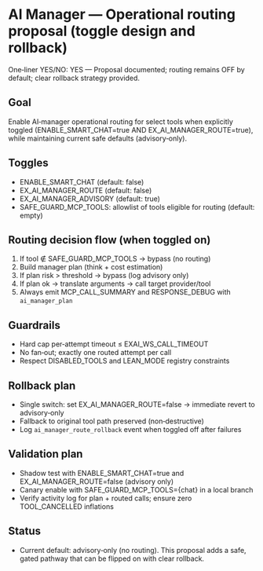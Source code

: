 # AI Manager — Operational routing proposal (toggle design and rollback)

One‑liner YES/NO: YES — Proposal documented; routing remains OFF by default; clear rollback strategy provided.

## Goal
Enable AI‑manager operational routing for select tools when explicitly toggled (ENABLE_SMART_CHAT=true AND EX_AI_MANAGER_ROUTE=true), while maintaining current safe defaults (advisory‑only).

## Toggles
- ENABLE_SMART_CHAT (default: false)
- EX_AI_MANAGER_ROUTE (default: false)
- EX_AI_MANAGER_ADVISORY (default: true)
- SAFE_GUARD_MCP_TOOLS: allowlist of tools eligible for routing (default: empty)

## Routing decision flow (when toggled on)
1. If tool ∉ SAFE_GUARD_MCP_TOOLS → bypass (no routing)
2. Build manager plan (think + cost estimation)
3. If plan risk > threshold → bypass (log advisory only)
4. If plan ok → translate arguments → call target provider/tool
5. Always emit MCP_CALL_SUMMARY and RESPONSE_DEBUG with `ai_manager_plan`

## Guardrails
- Hard cap per‑attempt timeout ≤ EXAI_WS_CALL_TIMEOUT
- No fan‑out; exactly one routed attempt per call
- Respect DISABLED_TOOLS and LEAN_MODE registry constraints

## Rollback plan
- Single switch: set EX_AI_MANAGER_ROUTE=false → immediate revert to advisory‑only
- Fallback to original tool path preserved (non‑destructive)
- Log `ai_manager_route_rollback` event when toggled off after failures

## Validation plan
- Shadow test with ENABLE_SMART_CHAT=true and EX_AI_MANAGER_ROUTE=false (advisory only)
- Canary enable with SAFE_GUARD_MCP_TOOLS={chat} in a local branch
- Verify activity log for plan + routed calls; ensure zero TOOL_CANCELLED inflations

## Status
- Current default: advisory‑only (no routing). This proposal adds a safe, gated pathway that can be flipped on with clear rollback.

